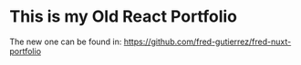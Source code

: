 # This is my Old React Portfolio

The new one can be found in: https://github.com/fred-gutierrez/fred-nuxt-portfolio
